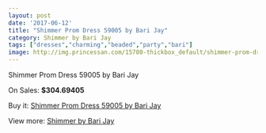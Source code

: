 ```yaml
---
layout: post
date: '2017-06-12'
title: "Shimmer Prom Dress 59005 by Bari Jay"
category: Shimmer by Bari Jay
tags: ["dresses","charming","beaded","party","bari"]
image: http://img.princessan.com/15780-thickbox_default/shimmer-prom-dress-59005-by-bari-jay.jpg
---
```

Shimmer Prom Dress 59005 by Bari Jay

On Sales: **$304.69405**
<a href="https://www.princessan.com/en/shimmer-by-bari-jay/7370-shimmer-prom-dress-59005-by-bari-jay.html"><amp-img layout="responsive" width="600" height="600" src="//img.princessan.com/15780-thickbox_default/shimmer-prom-dress-59005-by-bari-jay.jpg" alt="Shimmer Prom Dress 59005 by Bari Jay 0" /></a>
<a href="https://www.princessan.com/en/shimmer-by-bari-jay/7370-shimmer-prom-dress-59005-by-bari-jay.html"><amp-img layout="responsive" width="600" height="600" src="//img.princessan.com/15781-thickbox_default/shimmer-prom-dress-59005-by-bari-jay.jpg" alt="Shimmer Prom Dress 59005 by Bari Jay 1" /></a>

Buy it: [Shimmer Prom Dress 59005 by Bari Jay](https://www.princessan.com/en/shimmer-by-bari-jay/7370-shimmer-prom-dress-59005-by-bari-jay.html "Shimmer Prom Dress 59005 by Bari Jay")

View more: [Shimmer by Bari Jay](https://www.princessan.com/en/58-shimmer-by-bari-jay "Shimmer by Bari Jay")